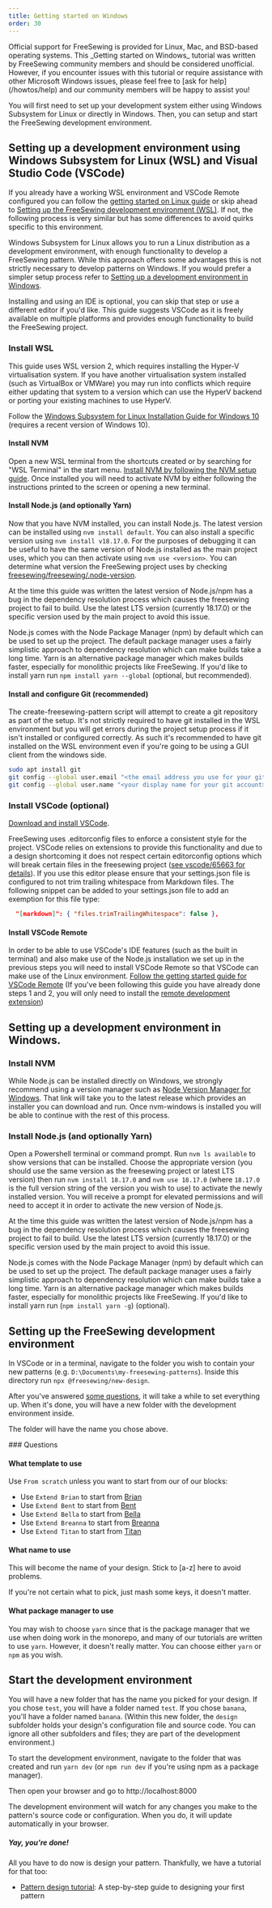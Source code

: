 ```yaml
---
title: Getting started on Windows
order: 30
---
```


<Warning>
Official support for FreeSewing is provided for Linux, Mac, and BSD-based operating systems.
This _Getting started on Windows_ tutorial was written by FreeSewing community members and should be considered unofficial.
However, if you encounter issues with this tutorial or require assistance with other Microsoft Windows issues, please feel free to [ask for help](/howtos/help) and our community members will be happy to assist you!
</Warning>

You will first need to set up your development system either using Windows Subsystem for Linux or directly in Windows. Then, you can setup and start the FreeSewing development environment.

## Setting up a development environment using Windows Subsystem for Linux (WSL) and Visual Studio Code (VSCode)

If you already have a working WSL environment and VSCode Remote configured you
can follow the [getting started on Linux
guide](/tutorials/getting-started-linux) or skip ahead to [Setting up the
FreeSewing development environment
(WSL)](#setting-up-the-freesewing-development-environment-wsl). If not, the
following process is very similar but has some differences to avoid quirks
specific to this environment.

Windows Subsystem for Linux allows you to run a Linux distribution as a
development environment, with enough functionality to develop a FreeSewing
pattern. While this approach offers some advantages this is not strictly
necessary to develop patterns on Windows. If you would prefer a simpler setup
process refer to [Setting up a development environment in
Windows](#setting-up-a-development-environment-in-windows).

Installing and using an IDE is optional, you can skip that step or use a
different editor if you'd like. This guide suggests VSCode as it is freely
available on multiple platforms and provides enough functionality to build the
FreeSewing project.

### Install WSL

<Warning> This guide uses WSL version 2, which requires installing the Hyper-V
virtualisation system. If you have another virtualisation system installed (such
as VirtualBox or VMWare) you may run into conflicts which require either
updating that system to a version which can use the HyperV backend or porting
your existing machines to use HyperV.  </Warning>

Follow the [Windows Subsystem for Linux Installation Guide for Windows
10](https://docs.microsoft.com/en-gb/windows/wsl/install-win10) (requires a
recent version of Windows 10).

#### Install NVM

Open a new WSL terminal from the shortcuts created or by searching for "WSL
Terminal" in the start menu.  [Install NVM by following the NVM setup
guide](https://github.com/nvm-sh/nvm#install--update-script).  Once installed
you will need to activate NVM by either following the instructions printed to
the screen or opening a new terminal.

#### Install Node.js (and optionally Yarn)

Now that you have NVM installed, you can install Node.js. The latest version can be
installed using `nvm install default`. You can also install a specific version
using `nvm install v18.17.0`. For the purposes of debugging it can be useful to
have the same version of Node.js installed as the main project uses, which you can
then activate using `nvm use <version>`. You can determine what version the
FreeSewing project uses by checking
[freesewing/freesewing/.node-version](https://github.com/freesewing/freesewing/blob/develop/.node-version).

<Warning> At the time this guide was written the latest version of Node.js/npm has
a bug in the dependency resolution process which causes the freesewing project
to fail to build. Use the latest LTS version (currently 18.17.0) or the specific
version used by the main project to avoid this issue.  </Warning>

Node.js comes with the Node Package Manager (npm) by default which can be used to
set up the project. The default package manager uses a fairly simplistic approach
to dependency resolution which can make builds take a long time. Yarn is an
alternative package manager which makes builds faster, especially for monolithic
projects like FreeSewing. If you'd like to install yarn run `npm install yarn
--global` (optional, but recommended).

#### Install and configure Git (recommended)

The create-freesewing-pattern script will attempt to create a git repository as
part of the setup. It's not strictly required to have git installed in the WSL
environment but you will get errors during the project setup process if it isn't
installed or configured correctly. As such it's recommended to have git
installed on the WSL environment even if you're going to be using a GUI client
from the windows side.

```bash
sudo apt install git
git config --global user.email "<the email address you use for your git account>"
git config --global user.name "<your display name for your git account>"
```

### Install VSCode (optional)

[Download and install VSCode](https://code.visualstudio.com/).

<Note>

FreeSewing uses .editorconfig files to enforce a consistent style for the
project. VSCode relies on extensions to provide this functionality and due to a
design shortcoming it does not respect certain editorconfig options which will
break certain files in the freesewing project ([see vscode/65663 for
details](https://github.com/microsoft/vscode/issues/65663)). If you use this
editor please ensure that your settings.json file is configured to not trim
trailing whitespace from Markdown files. The following snippet can be added to
your settings.json file to add an exemption for this file type:

```json
  "[markdown]": { "files.trimTrailingWhitespace": false },
```

</Note>

#### Install VSCode Remote

In order to be able to use VSCode's IDE features (such as the built in terminal)
and also make use of the Node.js installation we set up in the previous steps you
will need to install VSCode Remote so that VSCode can make use of the Linux
environment. [Follow the getting started guide for VSCode
Remote](https://code.visualstudio.com/docs/remote/wsl) (If you've been following
this guide you have already done steps 1 and 2, you will only need to install
the [remote development
extension](https://aka.ms/vscode-remote/download/extension))


## Setting up a development environment in Windows.

### Install NVM

While Node.js can be installed directly on Windows, we strongly recommend using a
version manager such as [Node Version Manager for
Windows](https://github.com/coreybutler/nvm-windows/releases/latest). That link
will take you to the latest release which provides an installer you can download
and run. Once nvm-windows is installed you will be able to continue with the
rest of this process.

### Install Node.js (and optionally Yarn)

Open a Powershell terminal or command prompt. Run `nvm ls available` to show
versions that can be installed. Choose the appropriate version (you should use
the same version as the freesewing project or latest LTS version) then run `nvm
install 18.17.0` and `nvm use 18.17.0` (where `18.17.0` is the full version
string of the version you wish to use) to activate the newly installed version.
You will receive a prompt for elevated permissions and will need to accept it in
order to activate the new version of Node.js.

<Warning>
At the time this guide was written the latest version of Node.js/npm has
a bug in the dependency resolution process which causes the freesewing project
to fail to build. Use the latest LTS version (currently 18.17.0) or the specific
version used by the main project to avoid this issue.
</Warning>

Node.js comes with the Node Package Manager (npm) by default which can be used to
set up the project. The default package manager uses a fairly simplistic approach
to dependency resolution which can make builds take a long time. Yarn is an
alternative package manager which makes builds faster, especially for monolithic
projects like FreeSewing. If you'd like to install yarn run (`npm install yarn
-g`) (optional).

## Setting up the FreeSewing development environment

In VSCode or in a terminal, navigate to the folder you wish to contain your new patterns (e.g. `D:\Documents\my-freesewing-patterns`). Inside this directory run `npx @freesewing/new-design`.

After you've answered [some questions](#questions), it will take a while to set everything up.
When it's done, you will have a new folder with the development environment inside.

<Tip compact>The folder will have the name you chose above.</Tip>

<Note>
### Questions

#### What template to use

Use `From scratch` unless you want to start from our of our blocks:

- Use `Extend Brian` to start from [Brian](https://freesewing.org/designs/brian)
- Use `Extend Bent` to start from [Bent](https://freesewing.org/designs/bent)
- Use `Extend Bella` to start from [Bella](https://freesewing.org/designs/bella)
- Use `Extend Breanna` to start from [Breanna](https://freesewing.org/designs/breanna)
- Use `Extend Titan` to start from [Titan](https://freesewing.org/designs/titan)

#### What name to use

This will become the name of your design. Stick to \[a-z] here to avoid problems.

If you're not certain what to pick, just mash some keys, it doesn't matter.

#### What package manager to use

You may wish to choose `yarn` since that is the package manager
that we use when doing work in the monorepo,
and many of our tutorials are written to use `yarn`.
However, it doesn't really matter.
You can choose either `yarn` or `npm` as you wish.

</Note>

## Start the development environment

You will have a new folder that has the name you picked for your design.
If you chose `test`, you will have a folder named `test`.
If you chose `banana`, you'll have a folder named `banana`.
(Within this new folder, the `design` subfolder holds your design's configuration file and source code.
You can ignore all other subfolders and files; they are part of the development environment.)

To start the development environment, navigate to the folder that was created
and run `yarn dev` (or `npm run dev` if you're using npm as a package manager).

Then open your browser and go to http://localhost:8000

<Tip>
The development environment will watch for any changes you make to
the pattern's source code or configuration.
When you do, it will update automatically in your browser.
</Tip>

<Note>

##### Yay, you're done!

All you have to do now is design your pattern.
Thankfully, we have a tutorial for that too:

- [Pattern design tutorial](/tutorials/pattern-design/): A step-by-step guide to designing your first pattern

</Note>
